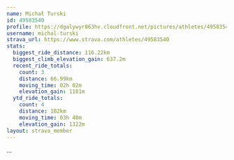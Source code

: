 ```yaml
---
name: Michał Turski
id: 49583540
profile: https://dgalywyr863hv.cloudfront.net/pictures/athletes/49583540/14729338/1/large.jpg
username: michal-turski
strava_url: https://www.strava.com/athletes/49583540
stats:
  biggest_ride_distance: 116.22km
  biggest_climb_elevation_gain: 637.2m
  recent_ride_totals:
    count: 3
    distance: 66.99km
    moving_time: 02h 02m
    elevation_gain: 1181m
  ytd_ride_totals:
    count: 4
    distance: 102km
    moving_time: 03h 40m
    elevation_gain: 1322m
layout: strava_member
--- 
```

...
